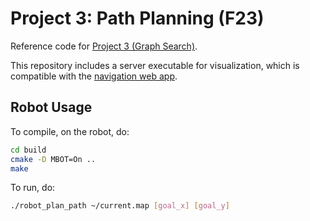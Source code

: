 # Project 3: Path Planning (F23)

Reference code for [Project 3 (Graph Search)](https://hellorob.org/projects/p3).

This repository includes a server executable for visualization, which is
compatible with the [navigation web app](https://hellorob.org/nav-app/).

## Robot Usage

To compile, on the robot, do:
```bash
cd build
cmake -D MBOT=On ..
make
```

To run, do:
```bash
./robot_plan_path ~/current.map [goal_x] [goal_y]
```
